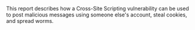 This report describes how a Cross-Site Scripting vulnerability can be used to post malicious messages using someone else's account, steal cookies, and spread worms.
